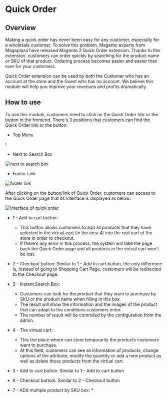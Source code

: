 # Quick Order

## Overview

Making a quick order has never been easy for any customer, especially for a wholesale customer. To solve this problem, Magento experts from Mageplaza have released Magento 2 Quick Order extension. Thanks to this extension, customers can order quickly by searching for the product name or SKU of that product. Ordering process becomes easier and easier than ever for your customers.

Quick Order extension can be used by both the Customer who has an account at the store and the Guest who has no account. We believe this module will help you improve your revenues and profits dramatically.

## How to use

To use this module, customers need to click on the Quick Order link or the button in the frontend. There's 3 positions that customers can find the Quick Order link or the button:

* Top Menu

!

* Next to Search Box

![next to search box](https://i.imgur.com/GDZ1YHO.png)

* Footer Link

![footer link](https://i.imgur.com/b3myLsO.png)

After clicking on the button/link of Quick Order, customers can access to the Quick Order page that its interface is displayed as below:

![interface of quick order](https://i.imgur.com/cIuOfxq.png)

* 1 - Add to cart button:

  * This button allows customers to add all products that they have selected in the virtual cart (in the area 4) into the real cart of the store in order to checkout.
  * If there's any error in this process, the system will take the page back the Quick Order page and all products in the virtual cart won't be lost.
  
* 2 - Checkout button: Similar to 1 - Add to cart button, the only difference is, instead of going to Shopping Cart Page, customers will be redirected to the Checkout page.

* 3 - Instant Search Box:
  * Customers can look for the product that they want to purchase by SKU or the product name when filling in this box.
  * The result will show the information and the images of the product that can adapt to the conditions customers enter.
  * The number of result will be controlled by the configuration from the admin.
  
* 4 - The virtual cart:
  * This the place where can store temporarily the products customers want to purchase.
  * At this field, customers can see all information of products, change options of the attribute, modify the quantity or add a new product as well as delete those products from the virtual cart.
  
* 5 - Add to cart button: Similar to 1 - Add to cart button
* 6 - Checkout buttonL Similar to 2 - Checkout button
* 7 - ADd multiple product by SKU box:
  * 
